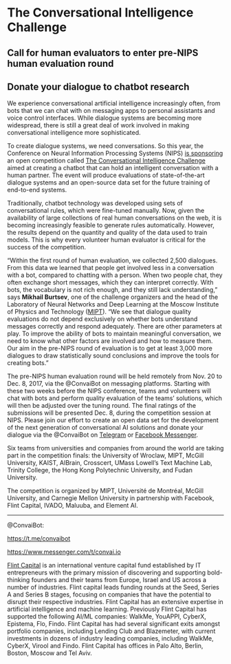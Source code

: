 # The Conversational Intelligence Challenge

## Call for human evaluators to enter pre-NIPS human evaluation round

## Donate your dialogue to chatbot research

We experience conversational artificial intelligence increasingly often, from bots that we can chat with on messaging apps 
to personal assistants and voice control interfaces. While dialogue systems are becoming more widespread, there is still a 
great deal of work involved in making conversational intelligence more sophisticated.

To create dialogue systems, we need conversations. So this year, the Conference on Neural Information Processing Systems 
(NIPS) [is sponsoring](https://nips.cc/Conferences/2017/Schedule?showEvent=8748) an open competition called [The Conversational Intelligence Challenge](http://convai.io/) aimed at creating a chatbot that can hold an intelligent conversation with a human partner. The event will produce evaluations of state-of-the-art dialogue 
systems and an open-source data set for the future training of end-to-end systems.

Traditionally, chatbot technology was developed using sets of conversational rules, which were fine-tuned manually. Now, 
given the availability of large collections of real human conversations on the web, it is becoming increasingly feasible to 
generate rules automatically. However, the results depend on the quantity and quality of the data used to train models. 
This is why every volunteer human evaluator is critical for the success of the competition.

“Within the first round of human evaluation, we collected 2,500 dialogues. From this data we learned that people get 
involved less in a conversation with a bot, compared to chatting with a person. When two people chat, they often exchange 
short messages, which they can interpret correctly. With bots, the vocabulary is not rich enough, and they still lack 
understanding,” says __Mikhail Burtsev__, one of the challenge organizers and the head of the Laboratory of Neural Networks and 
Deep Learning at the Moscow Institute of Physics and Technology ([MIPT](https://mipt.ru/english/)). “We see that dialogue quality evaluations do not 
depend exclusively on whether bots understand messages correctly and respond adequately. There are other parameters at play. 
To improve the ability of bots to maintain meaningful conversation, we need to know what other factors are involved and how 
to measure them. Our aim in the pre-NIPS round of evaluation is to get at least 3,000 more dialogues to draw statistically 
sound conclusions and improve the tools for creating bots.”

The pre-NIPS human evaluation round will be held remotely from Nov. 20 to Dec. 8, 2017, via the @ConvaiBot on messaging 
platforms. Starting with these two weeks before the NIPS conference, teams and volunteers will chat with bots and perform 
quality evaluation of the teams’ solutions, which will then be adjusted over the tuning round. The final ratings of the 
submissions will be presented Dec. 8, during the competition session at NIPS. Please join our effort to create an open 
data set for the development of the next generation of conversational AI solutions and donate your dialogue via the 
@ConvaiBot on [Telegram](https://t.me/convaibot) or [Facebook Messenger](https://www.messenger.com/t/convai.io).

Six teams from universities and companies from around the world are taking part in the competition finals: the University 
of Wroclaw, MIPT, McGill University, KAIST, AIBrain, Crosscert, UMass Lowell’s Text Machine Lab, Trinity College, the Hong 
Kong Polytechnic University, and Fudan University.

The competition is organized by MIPT, Université de Montréal, McGill University, and Carnegie Mellon University in 
partnership with Facebook, Flint Capital, IVADO, Maluuba, and Element AI.

*****
@ConvaiBot:

https://t.me/convaibot

https://www.messenger.com/t/convai.io

[Flint Capital](http://www.flintcap.com) is an international venture capital fund established by IT entrepreneurs with the primary mission of 
discovering and supporting bold-thinking founders and their teams from Europe, Israel and US across a number of 
industries. Flint capital leads funding rounds at the Seed, Series A and Series B stages, focusing on companies that have 
the potential to disrupt their respective industries. Flint Capital has an extensive expertise in artificial intelligence 
and machine learning. Previously Flint Capital has supported the following AI/ML companies: WalkMe, YouAPPI, CyberX, 
Epistema, Flo, Findo. Flint Capital has had several significant exits amongst portfolio companies, including Lending Club 
and Blazemeter, with current investments in dozens of industry leading companies, including WalkMe, CyberX, Virool and 
Findo. Flint Capital has offices in Palo Alto, Berlin, Boston, Moscow and Tel Aviv.
